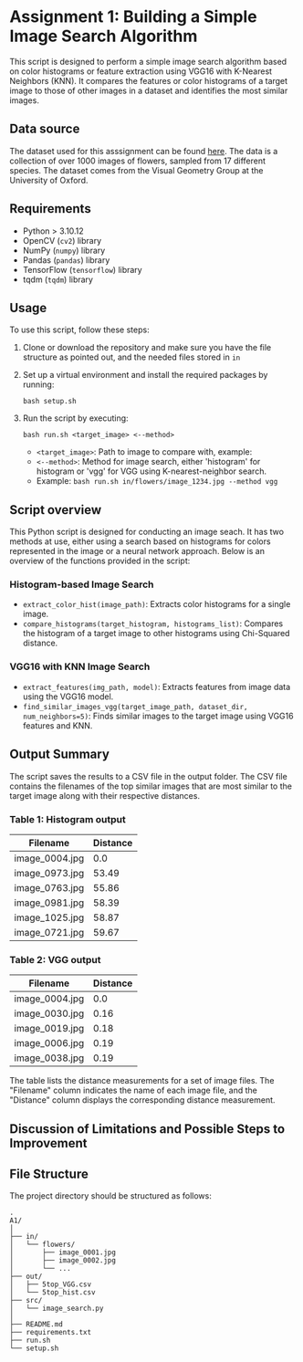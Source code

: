 # Assignment 1: Building a Simple Image Search Algorithm
This script is designed to perform a simple image search algorithm based on color histograms or feature extraction using VGG16 with K-Nearest Neighbors (KNN). It compares the features or color histograms of a target image to those of other images in a dataset and identifies the most similar images.

## Data source
The dataset used for this asssignment can be found [here](https://www.robots.ox.ac.uk/~vgg/data/flowers/17/). The data is a collection of over 1000 images of flowers, sampled from 17 different species. The dataset comes from the Visual Geometry Group at the University of Oxford.

## Requirements
- Python > 3.10.12
- OpenCV (`cv2`) library
- NumPy (`numpy`) library
- Pandas (`pandas`) library
- TensorFlow (`tensorflow`) library
- tqdm (`tqdm`) library

## Usage
To use this script, follow these steps:

1. Clone or download the repository and make sure you have the file structure as pointed out, and the needed files stored in `in`

2. Set up a virtual environment and install the required packages by running:
    ```
    bash setup.sh
    ```

3. Run the script by executing:
    ```
    bash run.sh <target_image> <--method>
    ```
    - `<target_image>`: Path to image to compare with, example: 
    - `<--method>`: Method for image search, either 'histogram' for histogram or 'vgg' for VGG using K-nearest-neighbor search.
    - Example: `bash run.sh in/flowers/image_1234.jpg --method vgg` 

## Script overview
This Python script is designed for conducting an image seach. It has two methods at use, either using a search based on histograms for colors represented in the image or a neural network approach. 
Below is an overview of the functions provided in the script:

### Histogram-based Image Search
- `extract_color_hist(image_path)`: Extracts color histograms for a single image.
- `compare_histograms(target_histogram, histograms_list)`: Compares the histogram of a target image to other histograms using Chi-Squared distance.

### VGG16 with KNN Image Search
- `extract_features(img_path, model)`: Extracts features from image data using the VGG16 model.
- `find_similar_images_vgg(target_image_path, dataset_dir, num_neighbors=5)`: Finds similar images to the target image using VGG16 features and KNN.

## Output Summary
The script saves the results to a CSV file in the output folder. The CSV file contains the filenames of the top similar images that are most similar to the target image along with their respective distances.

### Table 1: Histogram output

| Filename       | Distance |
|----------------|----------|
| image_0004.jpg | 0.0      |
| image_0973.jpg | 53.49    |
| image_0763.jpg | 55.86    |
| image_0981.jpg | 58.39    |
| image_1025.jpg | 58.87    |
| image_0721.jpg | 59.67    |

### Table 2: VGG output
| Filename       | Distance |
|----------------|----------|
| image_0004.jpg | 0.0      |
| image_0030.jpg | 0.16     |
| image_0019.jpg | 0.18     |
| image_0006.jpg | 0.19     |
| image_0038.jpg | 0.19     |

The table lists the distance measurements for a set of image files. The "Filename" column indicates the name of each image file, and the "Distance" column displays the corresponding distance measurement.

## Discussion of Limitations and Possible Steps to Improvement


## File Structure
The project directory should be structured as follows:

```
.
A1/
│
├── in/
│   └── flowers/
│       ├── image_0001.jpg
│       ├── image_0002.jpg
│       └── ...
├── out/
│   ├── 5top_VGG.csv
│   └── 5top_hist.csv
├── src/
│   └── image_search.py
│
├── README.md
├── requirements.txt
├── run.sh
└── setup.sh
```